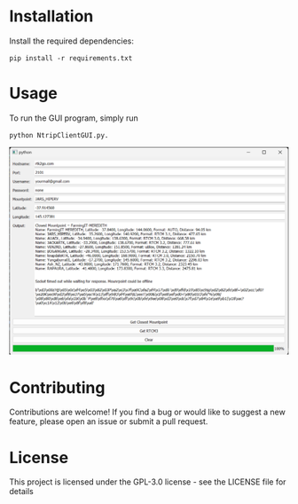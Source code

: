 

# Installation
Install the required dependencies:
```
pip install -r requirements.txt
```
# Usage
To run the GUI program, simply run
```
python NtripClientGUI.py.
```
![APP Screenshot](Screenshots/UI.png)

# Contributing
Contributions are welcome! If you find a bug or would like to suggest a new feature, please open an issue or submit a pull request.

# License
This project is licensed under the GPL-3.0 license - see the LICENSE file for details
 
